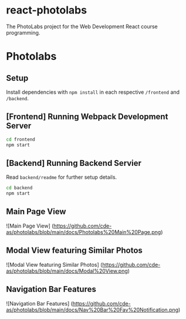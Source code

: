 # react-photolabs

The PhotoLabs project for the Web Development React course programming.

# Photolabs

## Setup

Install dependencies with `npm install` in each respective `/frontend` and `/backend`.

## [Frontend] Running Webpack Development Server

```sh
cd frontend
npm start
```

## [Backend] Running Backend Servier

Read `backend/readme` for further setup details.

```sh
cd backend
npm start
```

## Main Page View

![Main Page View] (https://github.com/cde-as/photolabs/blob/main/docs/Photolabs%20Main%20Page.png)

## Modal View featuring Similar Photos

![Modal View featuring Similar Photos] (https://github.com/cde-as/photolabs/blob/main/docs/Modal%20View.png)

## Navigation Bar Features

![Navigation Bar Features] (https://github.com/cde-as/photolabs/blob/main/docs/Nav%20Bar%20Fav%20Notification.png)
